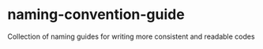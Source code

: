 # naming-convention-guide
Collection of naming guides for writing more consistent and readable codes
